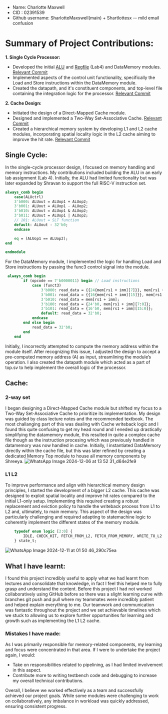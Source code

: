 - Name: Charlotte Maxwell
- CID : 02391539
- Github username: SharlotteMaxswell(main) + Shartlottesx -- mild email confusion

# Summary of Project Contributions:

**1. Single Cycle Processor:**
-	Developed the initial [ALU](https://github.com/Abeeekoala/IAC-Team-12/compare/59e54de5fe5eb7e57bbc3a8620dda4d56ddc0006...7db364e4a8f3db42ad5f8fefb383a98c8bd2936a) and [Regfile](https://github.com/Abeeekoala/IAC-Team-12/compare/d1c2960d947939d752ef325d64ce5ca7c6346ec7...e406d774e596a85691391954dcc78c0bfe51a7a8) (Lab4) and DataMemory modules. [Relevant Commit](https://github.com/Abeeekoala/IAC-Team-12/compare/d1c2960d947939d752ef325d64ce5ca7c6346ec7...e406d774e596a85691391954dcc78c0bfe51a7a8)
-	Implemented aspects of the control unit functionality, specifically the Load and Store instructions within the DataMemory module.
-	Created the datapath, and it's constituent components, and top-level file containing the integration logic for the processor. [Relevant Commit](https://github.com/Abeeekoala/IAC-Team-12/compare/58a4e07e6a51d0d50c7cf1ff4758921472b0aabe...5a30c64055e53f243a995f5d7e4c503c6633bc73)

 **2.	Cache Design:**
- Initiated the design of a Direct-Mapped Cache module.
- Designed and implemented a Two-Way Set-Associative Cache. [Relevant Commit](https://github.com/Abeeekoala/IAC-Team-12/compare/1cfc10df4084978b2fd85174123ef32d3d36f3f1...2dfd64eaca9f6badea25ad6f8c942b7c545fc03b)
- Created a hierarchical memory system by developing L1 and L2 cache modules, incorporating spatial locality logic in the L2 cache aiming to improve the hit rate. [Relevant Commit](https://github.com/Abeeekoala/IAC-Team-12/compare/79cb206cf9cab368370618db3f8eabe7ecc575eb...c75a4ac9faaf226b9a99b6c788056dd9bf376315)

## Single Cycle:
In the single-cycle processor design, I focused on memory handling and memory instructions. My contributions included building the ALU in an early lab assignment (Lab 4). Initially, the ALU had limited functionality but was later expanded by Shravan to support the full RISC-V instruction set.
```systemverilog
always_comb begin
    case(ALUctrl)
    3'b000: ALUout = ALUop1 + ALUop2;
    3'b001: ALUout = ALUop1 - ALUop2;
    3'b010: ALUout = ALUop1 & ALUop2;
    3'b011: ALUout = ALUop1 | ALUop2;
    // 101: ALUout = SLT function 
    default: ALUout - 32'b0;
    endcase

    eq = (ALUop1 == ALUop2);
end

endmodule
```
For the DataMemory module, I implemented the logic for handling Load and Store instructions by passing the func3 control signal into the module. 
```systemverilog
 always_comb begin
        if (opcode == 7'b0000011) begin // Load instructions
            case (funct3)
                3'b000: read_data = {{24{mem[rs1 + imm][7]}}, mem[rs1 + imm][7:0]};  // lb
                3'b001: read_data = {{16{mem[rs1 + imm][15]}}, mem[rs1 + imm][15:0]}; // lh
                3'b010: read_data = mem[rs1 + imm];                                   // lw
                3'b100: read_data = {24'b0, mem[rs1 + imm][7:0]};                     // lbu
                3'b101: read_data = {16'b0, mem[rs1 + imm][15:0]};                    // lhu
                default: read_data = 32'b0;
            endcase
        end else begin
            read_data = 32'b0;
        end
    end
```
Initially, I incorrectly attempted to compute the memory address within the module itself. After recognizing this issue, I adjusted the design to accept a pre-computed memory address (A) as input, streamlining the module’s operation. 
I also created the datapath module which acted as a part of top.sv to help implement the overall logic of the processor.

## Cache: 
### 2-way set
I began designing a Direct-Mapped Cache module but shifted my focus to a Two-Way Set-Associative Cache to prioritize its implementation. My design was guided by class lecture notes and the recommended textbook. The most challanging part of this was dealing with Cache writeback logic and I found this quite confusing to get my head round and I eneded up drastically simplifying the datamemory module, this resulted in quite a complex cache file though as the instruction procesing which was previously handled in datamemory was now handled in cache. Initially, I instantiated DataMemory directly within the cache file, but this was later refined by creating a dedicated Memory Top module to house all memory components by Shreeya.
![WhatsApp Image 2024-12-06 at 13 52 31_d64e2fe9](https://github.com/user-attachments/assets/119e061b-1ee0-435e-a7f7-713fa51674af)
### L1 L2
To improve performance and align with hierarchical memory design principles, I started the development of a bigger L2 cache. This cache was designed to exploit spatial locality and improve hit rates compared to the initial L1-only setup. Implementing this required creating a robust replacement and eviction policy to handle the writeback process from L1 to L2 and, ultimately, to main memory. This aspect of the design was particularly challenging and required adapting to statemachine logic to coherently implement the different states of the memory module.
```systemverilog     // State machine states
    typedef enum logic [2:0] {
        IDLE, CHECK_HIT, FETCH_FROM_L2, FETCH_FROM_MEMORY, WRITE_TO_L2
    } state_t;
```

![WhatsApp Image 2024-12-11 at 01 50 46_290c75ea](https://github.com/user-attachments/assets/9c0aeaf6-5a59-4e00-bb27-3db7623e392c)



## What I have learnt:
I found this project incredibly useful to apply what we had learnt from lectures and consolidate that knowledge, in fact I feel this helped me to fully grasp and understand the content. Before this project I had not worked collaboratively using GitHub before so there was a slight learning curve with branches git push and pull where my teammates were incredibly patient and helped explain everything to me. Our teamwork and communication was fantastic throughout the project and we set achievable timelines which we stuck to allowing us to explore further opportunities for learning and growth such as implementing the L1 L2 cache.
### Mistakes I have made:
As I was primarily responsible for memory-related components, my learning and focus were concentrated in that area. If I were to undertake the project again, I would:
-	Take on responsibilities related to pipelining, as I had limited involvement in this aspect.
-	Contribute more to writing testbench code and debugging to increase my overall technical contributions.

Overall, I believe we worked effectively as a team and successfully achieved our project goals. While some modules were challenging to work on collaboratively, any imbalance in workload was quickly addressed, ensuring consistent progress.




